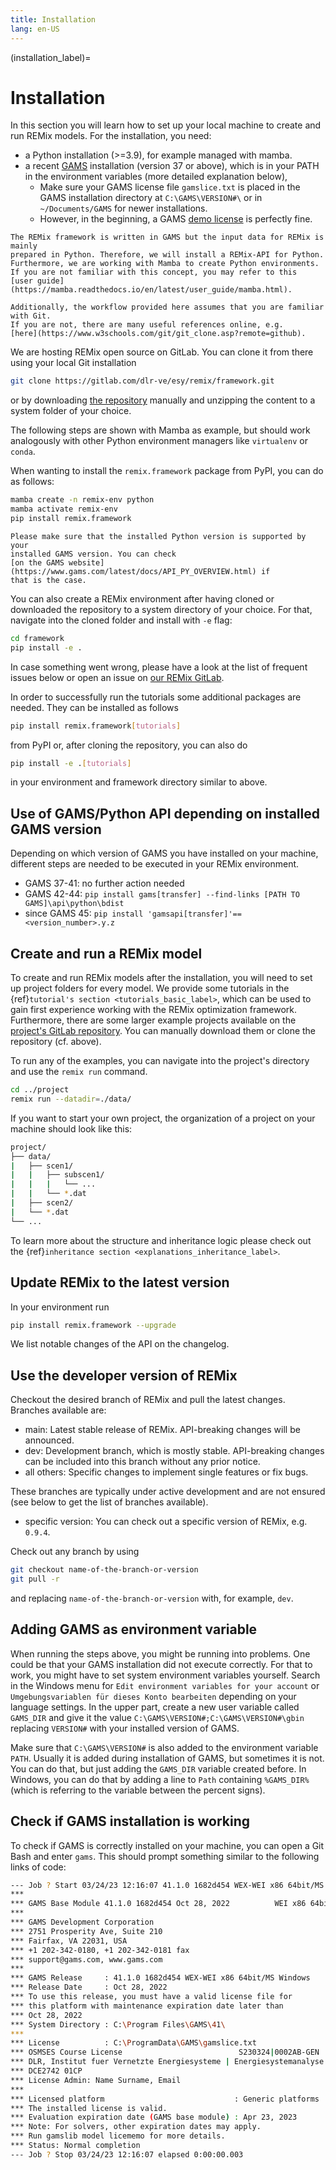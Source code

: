 ```yaml
---
title: Installation
lang: en-US
---
```


(installation_label)=

# Installation

In this section you will learn how to set up your local machine to create and
run REMix models. For the installation, you need:

- a Python installation (>=3.9), for example managed with mamba.
- a recent [GAMS](https://www.gams.com/products/gams/gams-language/)
installation (version 37 or above), which is in your PATH in the environment
variables (more detailed explanation below),
  - Make sure your GAMS license file `gamslice.txt` is placed in the GAMS
  installation directory at `C:\GAMS\VERSION#\` or in `~/Documents/GAMS` for
  newer installations.
  - However, in the beginning, a GAMS
  [demo license](https://www.gams.com/try_gams/) is perfectly fine.

```{note}
The REMix framework is written in GAMS but the input data for REMix is mainly
prepared in Python. Therefore, we will install a REMix-API for Python.
Furthermore, we are working with Mamba to create Python environments.
If you are not familiar with this concept, you may refer to this
[user guide](https://mamba.readthedocs.io/en/latest/user_guide/mamba.html).

Additionally, the workflow provided here assumes that you are familiar with Git.
If you are not, there are many useful references online, e.g.
[here](https://www.w3schools.com/git/git_clone.asp?remote=github).
```

We are hosting REMix open source on GitLab. You can clone it from there using
your local Git installation

```bash
git clone https://gitlab.com/dlr-ve/esy/remix/framework.git
```

or by downloading [the repository](https://gitlab.com/dlr-ve/esy/remix/framework)
manually and unzipping the content to a system folder of your choice.

The following steps are shown with Mamba as example, but should work analogously
with other Python environment managers like ``virtualenv`` or ``conda``.

When wanting to install the `remix.framework` package from PyPI, you can do as
follows:

```bash
mamba create -n remix-env python
mamba activate remix-env
pip install remix.framework
```

```{attention}
Please make sure that the installed Python version is supported by your
installed GAMS version. You can check
[on the GAMS website](https://www.gams.com/latest/docs/API_PY_OVERVIEW.html) if
that is the case.
```

You can also create a REMix environment after having cloned or downloaded the
repository to a system directory of your choice. For that, navigate into the
cloned folder and install with `-e` flag:

```bash
cd framework
pip install -e .
```

In case something went wrong, please have a look at the list of frequent
issues below or open an issue on
[our REMix GitLab](https://gitlab.com/dlr-ve/esy/remix/framework/-/issues).

In order to successfully run the tutorials some additional packages are needed.
They can be installed as follows

```bash
pip install remix.framework[tutorials]
```

from PyPI or, after cloning the repository, you can also do

```bash
pip install -e .[tutorials]
```

in your environment and framework directory similar to above.

## Use of GAMS/Python API depending on installed GAMS version

Depending on which version of GAMS you have installed on your machine, different
steps are needed to be executed in your REMix environment.

- GAMS 37-41: no further action needed
- GAMS 42-44: `pip install gams[transfer] --find-links [PATH TO GAMS]\api\python\bdist`
- since GAMS 45: `pip install 'gamsapi[transfer]'==<version_number>.y.z`

## Create and run a REMix model

To create and run REMix models after the installation, you will need to
set up project folders for every model. We provide some tutorials in the
{ref}`tutorial's section <tutorials_basic_label>`, which can be used to gain
first experience working with the REMix optimization framework. Furthermore,
there are some larger example projects available on the
[project's GitLab repository](https://gitlab.com/dlr-ve/esy/remix/framework/-/tree/dev/tutorials).
You can manually download them or clone the repository (cf. above).

To run any of the examples, you can navigate into the project's directory and
use the `remix run` command.

```bash
cd ../project
remix run --datadir=./data/
```

If you want to start your own project, the organization of a project on your
machine should look like this:

```bash
project/
├── data/
|   ├── scen1/
|   |   ├── subscen1/
|   |   |   └── ...
|   |   └── *.dat
|   ├── scen2/
|   └── *.dat
└── ...
```

To learn more about the structure and inheritance logic please check out the
{ref}`inheritance section <explanations_inheritance_label>`.

## Update REMix to the latest version

In your environment run

```bash
pip install remix.framework --upgrade
```

We list notable changes of the API on the changelog.

## Use the developer version of REMix

Checkout the desired branch of REMix and pull the latest changes.
Branches available are:

- main: Latest stable release of REMix. API-breaking changes will be announced.
- dev: Development branch, which is mostly stable. API-breaking changes can be
  included into this branch without any prior notice.
- all others: Specific changes to implement single features or fix bugs.

These branches are typically under active development and are not ensured (see
below to get the list of branches available).

- specific version: You can check out a specific version of REMix, e.g. `0.9.4`.

Check out any branch by using

```bash
git checkout name-of-the-branch-or-version
git pull -r
```

and replacing `name-of-the-branch-or-version` with, for example, `dev`.

## Adding GAMS as environment variable

When running the steps above, you might be running into problems.
One could be that your GAMS installation did not execute correctly.
For that to work, you might have to set system environment variables yourself.
Search in the Windows menu for `Edit environment variables for your account` or
`Umgebungsvariablen für dieses Konto bearbeiten` depending on your language
settings.
In the upper part, create a new user variable called `GAMS_DIR` and give it the
value `C:\GAMS\VERSION#;C:\GAMS\VERSION#\gbin` replacing `VERSION#` with your
installed version of GAMS.

Make sure that `C:\GAMS\VERSION#` is also added to the environment variable
`PATH`.
Usually it is added during installation of GAMS, but sometimes it is not.
You can do that, but just adding the `GAMS_DIR` variable created before.
In Windows, you can do that by adding a line to `Path` containing `%GAMS_DIR%`
(which is referring to the variable between the percent signs).

## Check if GAMS installation is working

To check if GAMS is correctly installed on your machine, you can open a Git
Bash and enter `gams`.
This should prompt something similar to the following links of code:

``` bash
--- Job ? Start 03/24/23 12:16:07 41.1.0 1682d454 WEX-WEI x86 64bit/MS Windows
***
*** GAMS Base Module 41.1.0 1682d454 Oct 28, 2022          WEI x86 64bit/MS Window
***
*** GAMS Development Corporation
*** 2751 Prosperity Ave, Suite 210
*** Fairfax, VA 22031, USA
*** +1 202-342-0180, +1 202-342-0181 fax
*** support@gams.com, www.gams.com
***
*** GAMS Release     : 41.1.0 1682d454 WEX-WEI x86 64bit/MS Windows
*** Release Date     : Oct 28, 2022
*** To use this release, you must have a valid license file for
*** this platform with maintenance expiration date later than
*** Oct 28, 2022
*** System Directory : C:\Program Files\GAMS\41\
***
*** License          : C:\ProgramData\GAMS\gamslice.txt
*** OSMSES Course License                          S230324|0002AB-GEN
*** DLR, Institut fuer Vernetzte Energiesysteme | Energiesystemanalyse
*** DCE2742 01CP
*** License Admin: Name Surname, Email
***
*** Licensed platform                             : Generic platforms
*** The installed license is valid.
*** Evaluation expiration date (GAMS base module) : Apr 23, 2023
*** Note: For solvers, other expiration dates may apply.
*** Run gamslib model licememo for more details.
*** Status: Normal completion
--- Job ? Stop 03/24/23 12:16:07 elapsed 0:00:00.003
```
